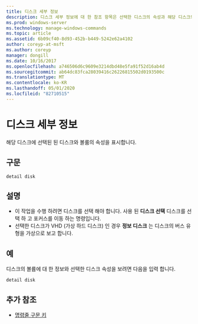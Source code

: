 ```yaml
---
title: 디스크 세부 정보
description: 디스크 세부 정보에 대 한 참조 항목은 선택한 디스크의 속성과 해당 디스크의 볼륨을 표시 합니다.
ms.prod: windows-server
ms.technology: manage-windows-commands
ms.topic: article
ms.assetid: 6b09cf40-8d93-452b-b449-5242e62a4102
author: coreyp-at-msft
ms.author: coreyp
manager: dongill
ms.date: 10/16/2017
ms.openlocfilehash: a746506d6c9609e3214dbd48e5fa91f52d16ab4d
ms.sourcegitcommit: ab64dc83fca28039416c26226815502d0193500c
ms.translationtype: MT
ms.contentlocale: ko-KR
ms.lasthandoff: 05/01/2020
ms.locfileid: "82710515"
---
```

# <a name="detail-disk"></a>디스크 세부 정보

해당 디스크에 선택된 된 디스크와 볼륨의 속성을 표시합니다.

## <a name="syntax"></a>구문

```
detail disk
```

## <a name="remarks"></a>설명

-   이 작업을 수행 하려면 디스크를 선택 해야 합니다. 사용 된 **디스크 선택** 디스크를 선택 하 고 포커스를 이동 하는 명령입니다.
-   선택한 디스크가 VHD (가상 하드 디스크) 인 경우 **정보 디스크** 는 디스크의 버스 유형을 가상으로 보고 합니다.

## <a name="examples"></a>예

디스크의 볼륨에 대 한 정보와 선택한 디스크 속성을 보려면 다음을 입력 합니다.
```
detail disk
```

## <a name="additional-references"></a>추가 참조

- [명령줄 구문 키](command-line-syntax-key.md)

